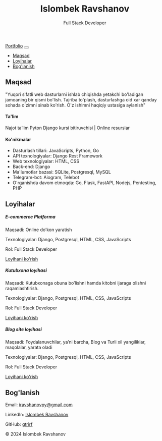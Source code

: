 <!DOCTYPE html>
<html lang="uz">
<head>
    <meta charset="UTF-8">
    <meta name="viewport" content="width=device-width, initial-scale=1.0">
    <title>Islombek Ravshanov Portfolio</title>
    <link href="https://stackpath.bootstrapcdn.com/bootstrap/4.5.2/css/bootstrap.min.css" rel="stylesheet">
</head>
<body>
    <header class="bg-dark text-white text-center py-5">
        <h1>Islombek Ravshanov</h1>
        <p class="lead">Full Stack Developer</p>
    </header>
    <nav class="navbar navbar-expand-lg navbar-light bg-light">
        <div class="container">
            <a class="navbar-brand" href="#">Portfolio</a>
            <button class="navbar-toggler" type="button" data-toggle="collapse" data-target="#navbarNav" aria-controls="navbarNav" aria-expanded="false" aria-label="Toggle navigation">
                <span class="navbar-toggler-icon"></span>
            </button>
            <div class="collapse navbar-collapse" id="navbarNav">
                <ul class="navbar-nav ml-auto">
                    <li class="nav-item"><a class="nav-link" href="#about">Maqsad</a></li>
                    <li class="nav-item"><a class="nav-link" href="#projects">Loyihalar</a></li>
                    <li class="nav-item"><a class="nav-link" href="#contact">Bog'lanish</a></li>
                </ul>
            </div>
        </div>
    </nav>
    <section id="about" class="py-5">
        <div class="container">
            <h2 class="text-center">Maqsad</h2>
            <p class="lead text-center">"Yuqori sifatli web dasturlarni ishlab chiqishda yetakchi bo'ladigan jamoaning bir qismi bo'lish. Tajriba to'plash, dasturlashga oid xar qanday sohada o'zimni sinab ko'rish. O'z ishimni haqiqiy ustasiga aylanish"</p>
            <h4>Ta'lim</h4>
            <p>Najot ta’lim Pyton Django kursi bitiruvchisi | Online resurslar</p>
            <h4>Ko'nikmalar</h4>
            <ul>
                <li>Dasturlash tillari: JavaScripts, Python, Go</li>
                <li>API texnologiyalar: Django Rest Framework</li>
                <li>Web texnologiyalar: HTML, CSS</li>
                <li>Back-end: Django</li>
                <li>Ma'lumotlar bazasi: SQLite, Postgresql, MySQL</li>
                <li>Telegram-bot: Aiogram, Telebot</li>
                <li>O'rganishda davom etmoqda: Go, Flask, FastAPI, Nodejs, Pentesting, PHP</li>
            </ul>
        </div>
    </section>
    <section id="projects" class="py-5 bg-light">
        <div class="container">
            <h2 class="text-center">Loyihalar</h2>
            <div class="card-deck">
                <div class="card">
                    <div class="card-body">
                        <h5 class="card-title">E-commerce Platforma</h5>
                        <p class="card-text">Maqsadi: Online do’kon yaratish</p>
                        <p class="card-text">Texnologiyalar: Django, Postgresql, HTML, CSS, JavaScripts</p>
                        <p class="card-text">Rol: Full Stack Developer</p>
                        <a href="https://bazaaar-uz.onrender.com/" class="btn btn-primary">Loyihani ko'rish</a>
                    </div>
                </div>
                <div class="card">
                    <div class="card-body">
                        <h5 class="card-title">Kutubxona loyihasi</h5>
                        <p class="card-text">Maqsadi: Kutubxonaga obuna bo’lishni hamda kitobni ijaraga olishni raqamlashtirish.</p>
                        <p class="card-text">Texnologiyalar: Django, Postgresql, HTML, CSS, JavaScripts</p>
                        <p class="card-text">Rol: Full Stack Developer</p>
                        <a href="#" class="btn btn-primary">Loyihani ko'rish</a>
                    </div>
                </div>
                <div class="card">
                    <div class="card-body">
                        <h5 class="card-title">Blog site loyihasi</h5>
                        <p class="card-text">Maqsadi: Foydalanuvchilar, ya’ni barcha, Blog va Turli xil yangiliklar, maqolalar, yarata oladi</p>
                        <p class="card-text">Texnologiyalar: Django, Postgresql, HTML, CSS, JavaScripts</p>
                        <p class="card-text">Rol: Full Stack Developer</p>
                        <a href="https://blogsite-new-edition.onrender.com/" class="btn btn-primary">Loyihani ko'rish</a>
                    </div>
                </div>
            </div>
        </div>
    </section>
    <section id="contact" class="py-5">
        <div class="container">
            <h2 class="text-center">Bog'lanish</h2>
            <p class="text-center">Email: <a href="mailto:iravshanovpy@gmail.com">iravshanovpy@gmail.com</a></p>
            <p class="text-center">LinkedIn: <a href="https://www.linkedin.com/in/islombek-ravshanov-3042252b7/">Islombek Ravshanov</a></p>
            <p class="text-center">GitHub: <a href="https://github.com/gtrirf/">gtrirf</a></p>
        </div>
    </section>
    <footer class="bg-dark text-white text-center py-3">
        <p>&copy; 2024 Islombek Ravshanov</p>
    </footer>
    <script src="https://code.jquery.com/jquery-3.5.1.slim.min.js"></script>
    <script src="https://cdn.jsdelivr.net/npm/@popperjs/core@2.5.2/dist/umd/popper.min.js"></script>
    <script src="https://stackpath.bootstrapcdn.com/bootstrap/4.5.2/js/bootstrap.min.js"></script>
</body>
</html>
